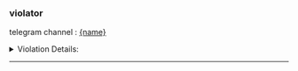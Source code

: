 
### violator
telegram channel : [{name}]({violator_tg_link})

<details>
<summary>Violation Details: </summary>

#### [Original Post]({orig_link})

##### Similarity Value: {similarity_value}

[violtor's Post]({violator_post_url}) ***Note: it may be deleted***




violator's post content:

``` text

{violaotr_content}

```

</details>

---
